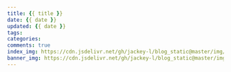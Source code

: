 ```yaml
---
title: {{ title }}
date: {{ date }}
updated: {{ date }}
tags:
categories: 
comments: true
index_img: https://cdn.jsdelivr.net/gh/jackey-l/blog_static@master/img/girl01.jpg
banner_img: https://cdn.jsdelivr.net/gh/jackey-l/blog_static@master/img/background/vilige.jpg
---
```


